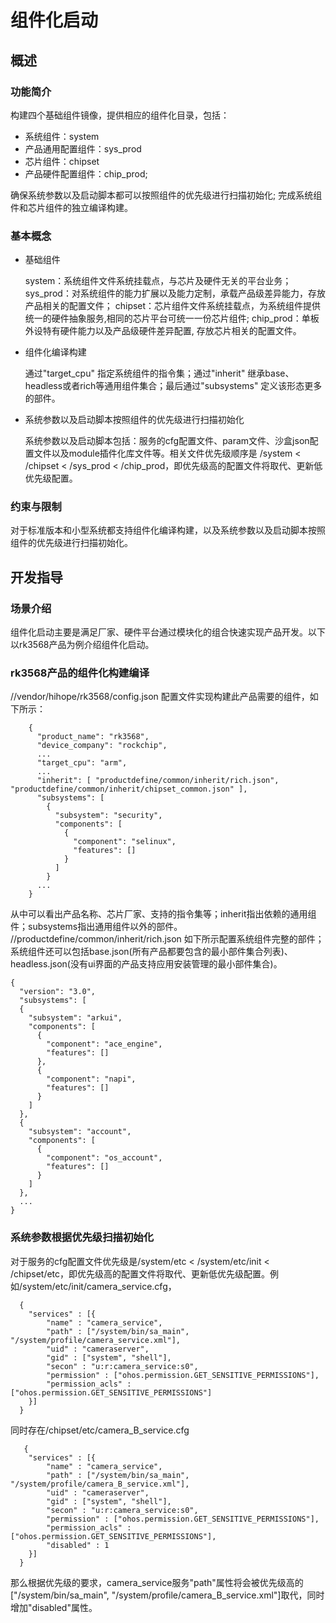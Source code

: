 # 组件化启动
## 概述
### 功能简介
构建四个基础组件镜像，提供相应的组件化目录，包括：
- 系统组件：system
- 产品通用配置组件：sys_prod
- 芯片组件：chipset
- 产品硬件配置组件：chip_prod;

确保系统参数以及启动脚本都可以按照组件的优先级进行扫描初始化;
完成系统组件和芯片组件的独立编译构建。
### 基本概念
- 基础组件

   system：系统组件文件系统挂载点，与芯片及硬件无关的平台业务；
   sys_prod：对系统组件的能力扩展以及能力定制，承载产品级差异能力，存放产品相关的配置文件；
   chipset：芯片组件文件系统挂载点，为系统组件提供统一的硬件抽象服务,相同的芯片平台可统一一份芯片组件;
   chip_prod：单板外设特有硬件能力以及产品级硬件差异配置, 存放芯片相关的配置文件。

- 组件化编译构建

  通过"target_cpu" 指定系统组件的指令集；通过"inherit" 继承base、headless或者rich等通用组件集合；最后通过"subsystems" 定义该形态更多的部件。

- 系统参数以及启动脚本按照组件的优先级进行扫描初始化

  系统参数以及启动脚本包括：服务的cfg配置文件、param文件、沙盒json配置文件以及module插件化库文件等。相关文件优先级顺序是 /system < /chipset < /sys_prod < /chip_prod，即优先级高的配置文件将取代、更新低优先级配置。


### 约束与限制
对于标准版本和小型系统都支持组件化编译构建，以及系统参数以及启动脚本按照组件的优先级进行扫描初始化。

## 开发指导
### 场景介绍
组件化启动主要是满足厂家、硬件平台通过模块化的组合快速实现产品开发。以下以rk3568产品为例介绍组件化启动。

### rk3568产品的组件化构建编译
//vendor/hihope/rk3568/config.json 配置文件实现构建此产品需要的组件，如下所示：

        {
          "product_name": "rk3568",
          "device_company": "rockchip",
          ...
          "target_cpu": "arm",
          ...
          "inherit": [ "productdefine/common/inherit/rich.json", "productdefine/common/inherit/chipset_common.json" ],
          "subsystems": [
            {
              "subsystem": "security",
              "components": [
                {
                  "component": "selinux",
                  "features": []
                }
              ]
            }
          ...
        }

从中可以看出产品名称、芯片厂家、支持的指令集等；inherit指出依赖的通用组件；subsystems指出通用组件以外的部件。
//productdefine/common/inherit/rich.json 如下所示配置系统组件完整的部件；系统组件还可以包括base.json(所有产品都要包含的最小部件集合列表)、headless.json(没有ui界面的产品支持应用安装管理的最小部件集合)。

    {
      "version": "3.0",
      "subsystems": [
      {
        "subsystem": "arkui",
        "components": [
          {
            "component": "ace_engine",
            "features": []
          },
          {
            "component": "napi",
            "features": []
          }
        ]
      },
      {
        "subsystem": "account",
        "components": [
          {
            "component": "os_account",
            "features": []
          }
        ]
      },
      ...
    }

### 系统参数根据优先级扫描初始化
对于服务的cfg配置文件优先级是/system/etc < /system/etc/init < /chipset/etc，即优先级高的配置文件将取代、更新低优先级配置。例如/system/etc/init/camera_service.cfg，

      {
        "services" : [{
            "name" : "camera_service",
            "path" : ["/system/bin/sa_main", "/system/profile/camera_service.xml"],
            "uid" : "cameraserver",
            "gid" : ["system", "shell"],
            "secon" : "u:r:camera_service:s0",
            "permission" : ["ohos.permission.GET_SENSITIVE_PERMISSIONS"],
            "permission_acls" : ["ohos.permission.GET_SENSITIVE_PERMISSIONS"]
        }]
      }  

同时存在/chipset/etc/camera_B_service.cfg

       {
        "services" : [{
            "name" : "camera_service",
            "path" : ["/system/bin/sa_main", "/system/profile/camera_B_service.xml"],
            "uid" : "cameraserver",
            "gid" : ["system", "shell"],
            "secon" : "u:r:camera_service:s0",
            "permission" : ["ohos.permission.GET_SENSITIVE_PERMISSIONS"],
            "permission_acls" : ["ohos.permission.GET_SENSITIVE_PERMISSIONS"],
            "disabled" : 1
        }]
      }  

那么根据优先级的要求，camera_service服务"path"属性将会被优先级高的["/system/bin/sa_main", "/system/profile/camera_B_service.xml"]取代，同时增加"disabled"属性。
